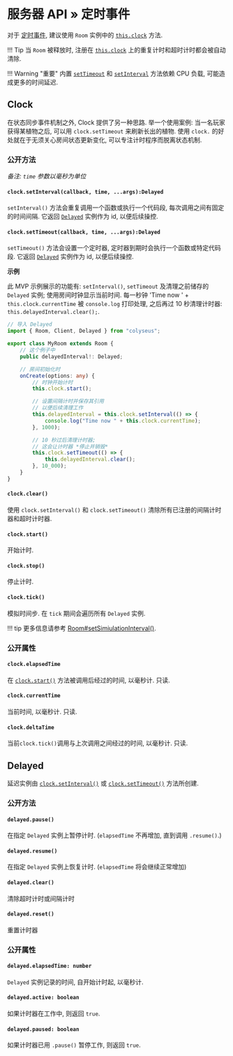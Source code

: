 # 服务器 API  &raquo; 定时事件

对于 [定时事件](https://www.w3.org/TR/2011/WD-html5-20110525/timers.html), 建议使用 `Room` 实例中的 [`this.clock`](/server/room/#clock-clocktimer) 方法.

!!! Tip
    当 `Room` 被释放时, 注册在 [`this.clock`](/server/room/#clock-clocktimer) 上的重复计时和超时计时都会被自动清除.

!!! Warning "重要"
    内置 [`setTimeout`](https://developer.mozilla.org/en-US/docs/Web/API/WindowOrWorkerGlobalScope/setTimeout) 和 [`setInterval`](https://developer.mozilla.org/en-US/docs/Web/API/WindowOrWorkerGlobalScope/setInterval) 方法依赖 CPU 负载, 可能造成更多的时间延迟.

## Clock

在状态同步事件机制之外, Clock 提供了另一种思路. 举一个使用案例: 当一名玩家获得某植物之后, 可以用 `clock.setTimeout` 来刷新长出的植物. 使用 `clock.` 的好处就在于无须关心房间状态更新变化, 可以专注计时程序而脱离状态机制.

### 公开方法

*备注: `time` 参数以毫秒为单位*

#### `clock.setInterval(callback, time, ...args):Delayed`

`setInterval()` 方法会重复调用一个函数或执行一个代码段, 每次调用之间有固定的时间间隔. 它返回 [`Delayed`](#delayed) 实例作为 id, 以便后续操控.

#### `clock.setTimeout(callback, time, ...args):Delayed`

`setTimeout()` 方法会设置一个定时器, 定时器到期时会执行一个函数或特定代码段. 它返回 [`Delayed`](#delayed) 实例作为 id, 以便后续操控.

**示例**

此 MVP 示例展示的功能有: `setInterval()`, `setTimeout` 及清理之前储存的 `Delayed` 实例; 使用房间时钟显示当前时间.
每一秒钟 'Time now ' + `this.clock.currentTime` 被 `console.log` 打印处理, 之后再过 10 秒清理计时器: `this.delayedInterval.clear();`.

```typescript fct_label="TypeScript"
// 导入 Delayed
import { Room, Client, Delayed } from "colyseus";

export class MyRoom extends Room {
    // 这个例子中
    public delayedInterval!: Delayed;

    // 房间初始化时
    onCreate(options: any) {
        // 时钟开始计时
        this.clock.start();

        // 设置间隔计时并保存其引用
        // 以便后续清理工作
        this.delayedInterval = this.clock.setInterval(() => {
            console.log("Time now " + this.clock.currentTime);
        }, 1000);

        // 10 秒过后清理计时器;
        // 这会让计时器 *停止并销毁*
        this.clock.setTimeout(() => {
            this.delayedInterval.clear();
        }, 10_000);
    }
}
```

#### `clock.clear()`

使用 `clock.setInterval()` 和 `clock.setTimeout()` 清除所有已注册的间隔计时器和超时计时器.

#### `clock.start()`

开始计时.

#### `clock.stop()`

停止计时.

#### `clock.tick()`

模拟时间步. 在 `tick` 期间会遍历所有 `Delayed` 实例.

!!! tip
    更多信息请参考 [Room#setSimiulationInterval()](/server/room/#setsimulationinterval-callback-milliseconds166).

### 公开属性

#### `clock.elapsedTime`

在 [`clock.start()`](#clockstart) 方法被调用后经过的时间, 以毫秒计. 只读.

#### `clock.currentTime`

当前时间, 以毫秒计. 只读.

#### `clock.deltaTime`

当前`clock.tick()`调用与上次调用之间经过的时间, 以毫秒计. 只读.

## Delayed

延迟实例由 [`clock.setInterval()`](#clocksetintervalcallback-time-args-delayed) 或 [`clock.setTimeout()`](#clocksettimeoutcallback-time-args-delayed) 方法所创建.

### 公开方法

#### `delayed.pause()`

在指定 `Delayed` 实例上暂停计时. (`elapsedTime` 不再增加, 直到调用 `.resume()`.)

#### `delayed.resume()`

在指定 `Delayed` 实例上恢复计时. (`elapsedTime` 将会继续正常增加)

#### `delayed.clear()`

清除超时计时或间隔计时

#### `delayed.reset()`

重置计时器

### 公开属性

#### `delayed.elapsedTime: number`

`Delayed` 实例记录的时间, 自开始计时起, 以毫秒计.

#### `delayed.active: boolean`

如果计时器在工作中, 则返回 `true`.

#### `delayed.paused: boolean`

如果计时器已用 `.pause()` 暂停工作, 则返回 `true`.


